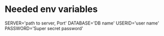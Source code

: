 # Needed env variables


SERVER='path to server, Port'
DATABASE='DB name'
USERID='user name'
PASSWORD='Super secret password'
